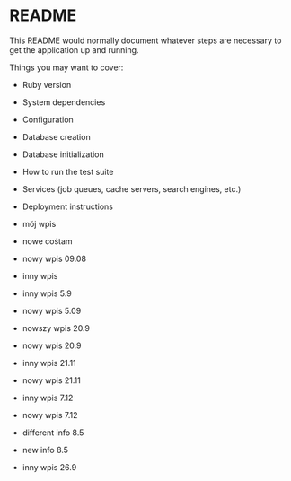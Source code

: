# README

This README would normally document whatever steps are necessary to get the
application up and running.

Things you may want to cover:

* Ruby version

* System dependencies

* Configuration

* Database creation

* Database initialization

* How to run the test suite

* Services (job queues, cache servers, search engines, etc.)

* Deployment instructions

* mój wpis

* nowe cośtam

* nowy wpis 09.08

* inny wpis

* inny wpis 5.9

* nowy wpis 5.09

* nowszy wpis 20.9

* nowy wpis 20.9

* inny wpis 21.11

* nowy wpis 21.11

* inny wpis 7.12

* nowy wpis 7.12

* different info 8.5

* new info 8.5

* inny wpis 26.9
